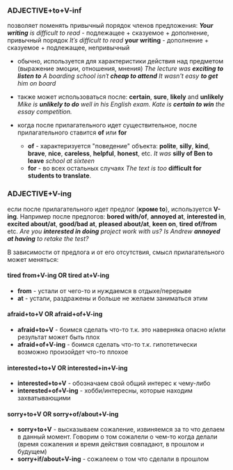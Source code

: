 ### ADJECTIVE+to+V-inf
позволяет поменять привычный порядок членов предложения:
_**Your writing**_ *is difficult to read* - подлежащее + сказуемое + дополнение, привычный порядок
*Itˈs difficult to read* **your writing** - дополнение + сказуемое + подлежащее, непривычный 

* обычно, используется для характеристики действия над предметом (выражение эмоции, отношения, мнения)
	*The lecture was **exciting to listen to***
	*A boarding school isnˈt **cheap to attend***
	*It wasn't easy **to get** him on board*

* также может использоваться после: **certain**, **sure**, **likely** and **unlikely**
	*Mike is **unlikely to do** well in his English exam.*
	*Kate is **certain to win** the essay competition.*

* когда после прилагательного идет существительное, после прилагательного ставится **of** или **for**
	* **of** - характеризуется "поведение" объекта: **polite**, **silly**, **kind**, **brave**, **nice**, **careless**, **helpful**, **honest**, etc.
		*It was* **silly of Ben to leave** *school at sixteen*
	* **for** - во всех остальных случаях
		*The text is too* **difficult for students to translate**.

### ADJECTIVE+V-ing
если после прилагательного идет предлог (**кроме to**), используется **V-ing**.
Например после предлогов: **bored with/of**, **annoyed at**, **interested in**, **excited about/at**, **good/bad at**, **pleased about/at**, **keen on**, **tired of/from** etc.
	*Are you **interested in doing** project work with us?*
	*Is Andrew **annoyed at having** to retake the test?*

В зависимости от предлога и от его отсутствия, смысл прилагательного может меняться:
#### tired from+V-ing OR tired at+V-ing
* **from** - устали от чего-то и нуждаемся в отдыхе/перерыве
* **at** - устали, раздражены и больше не желаем заниматься этим
#### afraid+to+V OR afraid+of+V-ing
* **afraid+to+V** - боимся сделать что-то т.к. это наверняка опасно и/или результат может быть плох
* **afraid+of+V-ing** - боимся сделать что-то т.к. гипотетически возможно произойдет что-то плохое
#### interested+to+V OR interested+in+V-ing
* **interested+to+V** - обозначаем свой общий интерес к чему-либо
* **interested+of+V-ing** - хобби/интересны, которые находим захватывающими
#### sorry+to+V OR sorry+of/about+V-ing
* **sorry+to+V** - высказываем сожаление, извиняемся за то что делаем в данный момент. Говорим о том сожалели о чем-то когда делали (время сожаления и время действия совпадают, в прошлом и будущем)
* **sorry+if/about+V-ing** - сожалеем о том что сделали в прошлом